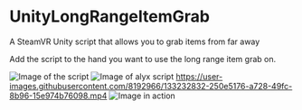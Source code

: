 # UnityLongRangeItemGrab
A SteamVR Unity script that allows you to grab items from far away

Add the script to the hand you want to use the long range item grab on.

![Image of the script](https://i.imgur.com/BQqd1PD.png)
![Image of alyx script](https://i.imgur.com/8nfu4VD.png)
https://user-images.githubusercontent.com/8192966/133232832-250e5176-a728-49fc-8b96-15e974b76098.mp4
![Image in action](https://i.imgur.com/JYRSFF0.png)
